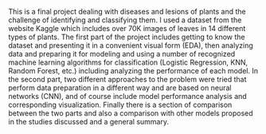 This is a final project dealing with diseases and lesions of plants and the challenge of identifying and classifying them.
I used a dataset from the website Kaggle which includes over 70K images of leaves in 14 different types of plants.
The first part of the project includes getting to know the dataset and presenting it in a convenient visual form (EDA), then analyzing data and preparing it for modeling and using a number of recognized machine learning algorithms for classification (Logistic Regression, KNN, Random Forest, etc.) including analyzing the performance of each model.
In the second part, two different approaches to the problem were tried that perform data preparation in a different way and are based on neural networks (CNN), and of course include model performance analysis and corresponding visualization.
Finally there is a section of comparison between the two parts and also a comparison with other models proposed in the studies discussed and a general summary.
